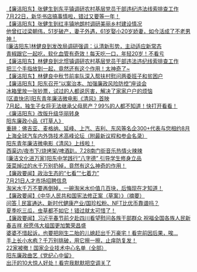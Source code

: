   
[【廉洁阳东】张健生到东平镇调研农村基层党员干部违纪违法线索排查工作](http://www.dianyue.me/archives/594/zmakeo631f1goe1o/)  
[7月22日，新华书店搞事情啦，错过又要等一年！](http://www.dianyue.me/archives/012/hhdlp9dioq2c3qa1/)  
[【廉洁阳东】张健生到红丰镇地朗村调研美丽乡村建设情况](http://www.dianyue.me/archives/847/q6eyy1l49ez982sf/)  
[他曾红过梁朝伟，51岁破产，妻子外遇，61岁娶小20岁娇妻，如今活成了不老男神！](http://www.dianyue.me/archives/012/inrruadnatfezp0x/)  
[[廉洁阳东]林健良到发改局调研强调：认清新形势，主动适应新常态](http://www.dianyue.me/archives/247/1liwenuecqctbtk3/)  
[青椒跟它一起吃，软化血管有奇效！每天吃一口，年轻20岁！不看亏](http://www.dianyue.me/archives/959/xacktyw82heikmae/)  
[【廉洁阳东】林健良到北惯镇调研农村基层党员干部违法违纪线索排查工作](http://www.dianyue.me/archives/978/9y8mqceg4io765bb/)  
[把三个手指放到一起，竟然还有这个作用！太神奇了~](http://www.dianyue.me/archives/950/i8ap0iibq6jbedjh/)  
[【廉洁阳东】林健良中秋节前率队深入帮扶村慰问两委班子和贫困户](http://www.dianyue.me/archives/818/697e92fmut1yxryt/)  
[【廉洁阳东】阳东召开“以案治本、加强廉政风险防控”座谈会](http://www.dianyue.me/archives/454/5ui4jp32wt4ky880/)  
[冰箱里放一张钞票，试过的人都说厉害，解决了家家户户的烦恼](http://www.dianyue.me/archives/040/la86m4wzexhyefqg/)  
[[区直快讯]阳东青年廉洁微电影《清风》首映](http://www.dianyue.me/archives/468/uah86dcs9bjtgv2p/)  
[7月起，独生子女将无法继承父母房产？99%的人都不知道！快打开看看！](http://www.dianyue.me/archives/950/yh0sq0ketprn8fjz/)  
[《廉洁阳东》改版升级华丽转身](http://www.dianyue.me/archives/292/w7jkwle7fwbuovc9/)  
[阳东廉政小品《打草人》](http://www.dianyue.me/archives/646/t4lxuplzol7nd791/)  
[重磅：佛吉亚、麦格纳、延峰、上汽、吉利、东风等名企300+代表与您相约8月上海全球汽车内外饰技术高峰论坛（附最新议程和参会名录）](http://www.dianyue.me/archives/238/4hssum545id1io6a/)  
[阳东青年廉洁微电影《清风》上线啦！](http://www.dianyue.me/archives/108/uy5cv2d0n8hfj9rs/)  
[西渠边/夜市下/烧烤架/啤酒趴，7.28南门街音乐热情火辣辣](http://www.dianyue.me/archives/031/i47ksjp3d1olt724/)  
[[廉洁文化进万家]阳东中学践行“八字德”  引导学生修身立品](http://www.dianyue.me/archives/437/6m32ev3f72l1jxk4/)  
[菠菜焯过的水千万别扔掉，竟然有这么神奇的作用！](http://www.dianyue.me/archives/022/s9s24erbsh6y6azp/)  
[【廉政要闻】政治生态的“七看”“七着力”](http://www.dianyue.me/archives/412/2fp6pg7aru1pbmmd/)  
[7月21日人才市场招聘信息](http://www.dianyue.me/archives/728/es3p58r08opz99br/)  
[淘米水千万不要再倒掉，一碗淘米水价值几百块，后悔现在才知道！](http://www.dianyue.me/archives/031/qit1l0znh59b2ua5/)  
[【廉政要闻】《中华人民共和国宪法修正案（草案）》（摘要）](http://www.dianyue.me/archives/311/usbawuz4tc5trgq8/)  
[问答 | 民富通达、新时代健康产业/国珍松粉、NFT比优币靠谱吗？](http://www.dianyue.me/archives/750/ypdmfyiqmkdhvzd5/)  
[夏季吃三瓜，虫草都不如它！错过就太可惜了！](http://www.dianyue.me/archives/040/1d7le5ezmzvcuz4h/)  
[【廉政要闻】习近平春节前夕赴四川看望慰问各族干部群众 祝福全国各族人民新春吉祥 祝愿伟大祖国更加繁荣昌盛](http://www.dianyue.me/archives/257/xeey60c7d0e0y31w/)  
[婆婆不惜起诉，也要把刚生二胎的儿媳赶出千万豪宅！看完前因后果，唉...](http://www.dianyue.me/archives/950/2bswkr4shst6bdc3/)  
[手上长小水疱？千万别挑破，用它擦一擦，止痒防复发！](http://www.dianyue.me/archives/047/w5jth7gfnymnv2nb/)  
[22家被撤！国家企业技术中心名单（全部）](http://www.dianyue.me/archives/308/8ie5n9r62c51kych/)  
[阳东廉政曲艺《党纪心中留》](http://www.dianyue.me/archives/646/w8kof8qik3zi54pm/)  
[出汗的10大惊人好处！看完我默默把空调关了](http://www.dianyue.me/archives/012/23o4hs3gd6vs6fav/)